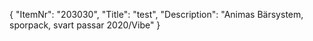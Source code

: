 {
  "ItemNr": "203030",
  "Title": "test",
  "Description": "Animas Bärsystem, sporpack, svart passar 2020/Vibe"
}